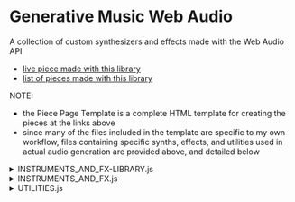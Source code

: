 # Generative Music Web Audio

A collection of custom synthesizers and effects made with the Web Audio API

  - [live piece made with this library](http://paulparoczai.hostingerapp.com/live/community_infinite_offline/community_infinite.html?__cf_chl_jschl_tk__=aae609b14446b8146b4fc487b8eb160d720261d3-1615345578-0-AXt1Gmu9jU9uzzjHQlAzgwjiOVU7p2jG9YFDz9pczrI1nDSwfooKTnFW23q9A3psWoHJvfBWcT0HRuQ5wG_Hp2lREXEcMHd5sUqjNl9-XMPXZppv0ropj2fje_N-biqUtpYpACD8vPSWSGS2GVuxW618X3dHEYLNM_aA8PwSfhAv9sOUmzmxPzCrp-0_R2DKl_IZqxNTiYy_xHRoIW8Y46AY7gA0oMbn5sv5kDVBYAPl3U0HksPrf-vUpLD77oVUf1TPV9t_AI2UCMxmFNZq2ekdvUzypUx3IaMCjubNmLCyhSKwHfmiCAVPjjOjm7cs81rc_Y40MoxW2zU-mf2ynqX7zJ8WuxGqng2Szu6C43rWugkR2ZnPgEQakIEcDZBx29TGsSYjZiKW85Vly3l5_nfZOpjq0tmsPBeSuC4bWxHvsXDwO_E2QqsBbCoqsA9FbRhLLKfy3LqVGD_z8zpwuH4)
  - [list of pieces made with this library](https://www.paulparoczai.net/#/webaudio/)

NOTE:

- the Piece Page Template is a complete HTML template for creating the pieces at the links above
- since many of the files included in the template are specific to my own workflow, files containing specific synths, effects, and utilities used in actual audio generation are provided above, and detailed below

<!-- INSTRUMENTS AND FX LIBRARY.js -->

<details>
  <summary>INSTRUMENTS_AND_FX-LIBRARY.js</summary><blockquote>

<!-- CV NODES -->

<details>
  <summary>CV NODES</summary><blockquote>
  - nodes to be used as control signals

   <!-- BREAKPOINT -->
  
  <details>
  <summary>BreakPoint</summary><blockquote>
  - Output a custom breakpoint function starting at 0, and specify exponential slopes of each segment

   <details>
   <summary>Properties</summary><blockquote>
   - p1 <br>
   - p2 <br>
   </details>
    
   <details>
   <summary>Methods</summary><blockquote
    - m1() <br>
    - m2() <br>
   </details>
    
  </details>
  
  <!-- -->
  
  <!-- ENVELOPE -->

  <details>
  <summary>Envelope</summary><blockquote>
  - output a custom breakpoint function starting at 0

   <details>
   <summary>Properties</summary><blockquote>
   - buffer
   </details>
    
   <details>
   <summary>Methods</summary><blockquote
    - start() <br>
    - startAtTime() <br>
    - stop() <br>
    - stopAtTime() <br>
   </details>
    
  </details>
  
  <!-- -->

</details>

<!-- -->

<!-- CATEGORY TEMPLATE -->

<details>
  <summary>CATEGORY</summary><blockquote>
  - nodes to be used as control signals


  <!-- NODE TEMPLATE -->
  
  <details>
  <summary>NODE</summary><blockquote>
  - description

   <details>
   <summary>Properties</summary><blockquote>
   - p1 <br>
   - p2 <br>
   </details>
    
   <details>
   <summary>Methods</summary><blockquote
    - m1() <br>
    - m2() <br>
   </details>
    
  </details>
  
  <!-- -->

</details>

<!-- -->

</details>

<!-- INSTRUMENTS AND FX.js -->

<details>
  <summary>INSTRUMENTS_AND_FX.js</summary><blockquote>

<!-- CATEGORY TEMPLATE -->

<details>
  <summary>CATEGORY</summary><blockquote>
  - nodes to be used as control signals
  
  <details>
  <summary>NODE</summary><blockquote>
  - description

   <details>
   <summary>Properties</summary><blockquote>
   - p1 <br>
   - p2 <br>
   </details>
    
   <details>
   <summary>Methods</summary><blockquote
    - m1() <br>
    - m2() <br>
   </details>
    
    
  </details>

</details>

<!-- -->

</details>

<!-- UTILITIES.js -->

<details>
  <summary>UTILITIES.js</summary><blockquote>

<!-- CATEGORY TEMPLATE -->

<details>
  <summary>CATEGORY</summary><blockquote>
  - nodes to be used as control signals
  
  <details>
  <summary>NODE</summary><blockquote>
  - description

   <details>
   <summary>Properties</summary><blockquote>
   - p1 <br>
   - p2 <br>
   </details>
    
   <details>
   <summary>Methods</summary><blockquote
    - m1() <br>
    - m2() <br>
   </details>
    
    
  </details>

</details>

<!-- -->

</details>
